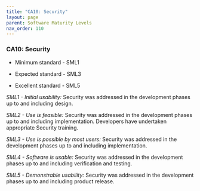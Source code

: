 ```yaml
---
title: "CA10: Security"
layout: page
parent: Software Maturity Levels
nav_order: 110
---
```


### CA10: Security

-   Minimum standard - SML1

-   Expected standard - SML3

-   Excellent standard - SML5

*SML1 - Initial usability:* Security was addressed in the development
phases up to and including design.

*SML2 - Use is feasible:* Security was addressed in the development
phases up to and including implementation. Developers have undertaken
appropriate Security training.

*SML3 - Use is possible by most users:* Security was addressed in the
development phases up to and including implementation.

*SML4 - Software is usable:* Security was addressed in the development
phases up to and including verification and testing.

*SML5 - Demonstrable usability:* Security was addressed in the
development phases up to and including product release.
